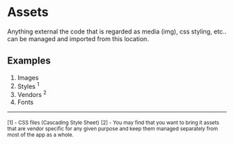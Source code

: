 # Assets

Anything external the code that is regarded as media (img), css styling, etc.. can be managed and imported from this location.

## Examples

1. Images
2. Styles <sup>1</sup>
3. Vendors <sup>2</sup>
4. Fonts

<hr/>

<small>[1] - CSS files (Cascading Style Sheet)</small>
<small>[2] - You may find that you want to bring it assets that are vendor specific for any given purpose and keep them managed separately from most of the app as a whole.</small>